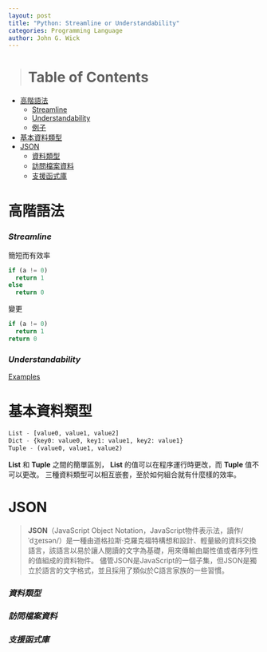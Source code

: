 ```yaml
---
layout: post
title: "Python: Streamline or Understandability"
categories: Programming Language
author: John G. Wick
---
```


> # Table of Contents
* [高階語法](#高階語法)
  * [Streamline](#Streamline)
  * [Understandability](#Understandability)
  * [例子](#)
* [基本資料類型](#基本資料類型)
* [JSON](#JSON)
  * [資料類型](#資料類型)
  * [訪問檔案資料](#訪問檔案資料)
  * [支援函式庫](#支援函式庫)

# 高階語法
### *Streamline*

簡短而有效率
```python
if (a != 0)
  return 1
else
  return 0
```
變更
```python
if (a != 0)
  return 1
return 0
```

### *Understandability*

[Examples](#)

# 基本資料類型

```python
List - [value0, value1, value2]
Dict - {key0: value0, key1: value1, key2: value1}
Tuple - (value0, value1, value2)
```
**List** 和 **Tuple** 之間的簡單區別， **List** 的值可以在程序運行時更改，而 **Tuple** 值不可以更改。
三種資料類型可以相互嵌套，至於如何組合就有什麼樣的效率。

# JSON

> **JSON**（JavaScript Object Notation，JavaScript物件表示法，讀作/ˈdʒeɪsən/）是一種由道格拉斯·克羅克福特構想和設計、輕量級的資料交換語言，該語言以易於讓人閱讀的文字為基礎，用來傳輸由屬性值或者序列性的值組成的資料物件。
> 儘管JSON是JavaScript的一個子集，但JSON是獨立於語言的文字格式，並且採用了類似於C語言家族的一些習慣。

### *資料類型*
### *訪問檔案資料*
### *支援函式庫*
